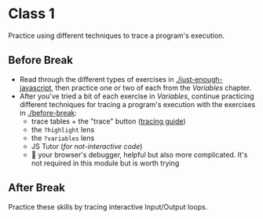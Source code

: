 # Class 1

Practice using different techniques to trace a program's execution.

## Before Break

- Read through the different types of exercises in
  [./just-enough-javascript](./just-enough-javascript), then practice one or two
  of each from the _Variables_ chapter.
- After you've tried a bit of each exercise in _Variables_, continue practicing
  different techniques for tracing a program's execution with the exercises in [./before-break](./before-br):
  - trace tables + the "trace" button
    ([tracing guide](../just-enough-javascript/guide-tracing.mp4))
  - the `?highlight` lens
  - the `?variables` lens
  - JS Tutor (_for not-interactive code_)
  - 🐔 your browser's debugger, helpful but also more complicated. It's not
    required in this module but is worth trying

## After Break

Practice these skills by tracing interactive Input/Output loops.
